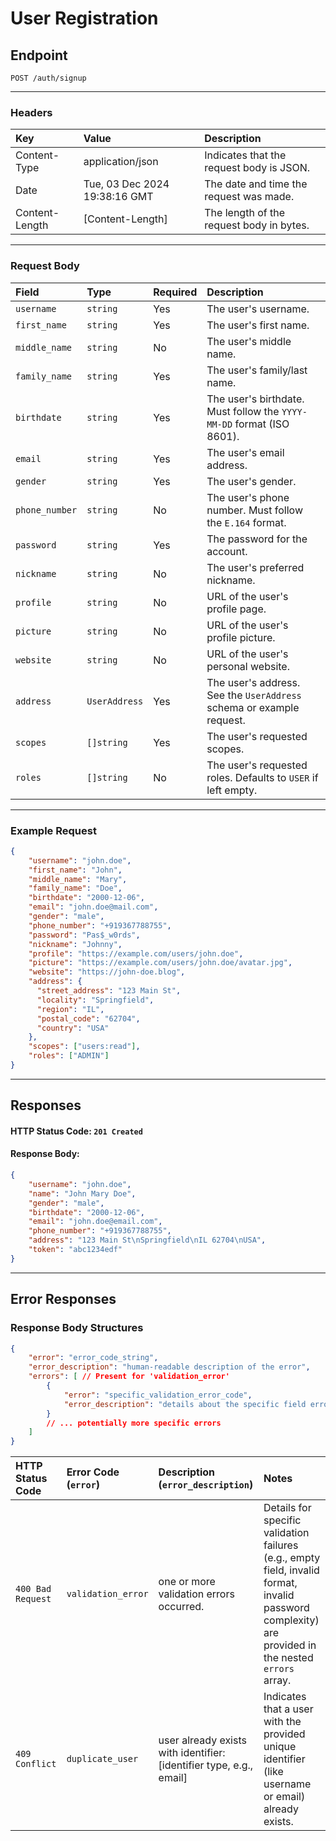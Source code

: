 # User Registration
## Endpoint
```
POST /auth/signup
```
---

### Headers
| Key             | Value                         | Description                              |
| :-------------- | :---------------------------- | :----------------------------------------|
| Content-Type    | application/json              | Indicates that the request body is JSON. |
| Date            | Tue, 03 Dec 2024 19:38:16 GMT | The date and time the request was made.  |
| Content-Length  | [Content-Length]              | The length of the request body in bytes. |

---

### Request Body
| Field            | Type          | Required  | Description                                                              |
|:-----------------|:--------------|:----------|:-------------------------------------------------------------------------|
| `username`       | `string`      | Yes       | The user's username.                                                     |
| `first_name`     | `string`      | Yes       | The user's first name.                                                   |
| `middle_name`    | `string`      | No        | The user's middle name.                                                  |
| `family_name`    | `string`      | Yes       | The user's family/last name.                                             |
| `birthdate`      | `string`      | Yes       | The user's birthdate. Must follow the `YYYY-MM-DD` format (ISO 8601). |
| `email`          | `string`      | Yes       | The user's email address.                                                |
| `gender`         | `string`      | Yes       | The user's gender.                                                       |
| `phone_number`   | `string`      | No        | The user's phone number. Must follow the `E.164` format.                 |
| `password`       | `string`      | Yes       | The password for the account.                                            |
| `nickname`       | `string`      | No        | The user's preferred nickname.                                           |
| `profile`        | `string`      | No        | URL of the user's profile page.                                          |
| `picture`        | `string`      | No        | URL of the user's profile picture.                                       |
| `website`        | `string`      | No        | URL of the user's personal website.                                      |
| `address`        | `UserAddress` | Yes       | The user's address. See the `UserAddress` schema or example request.     |
| `scopes`         | `[]string`    | Yes       | The user's requested scopes.                                             |
| `roles`          | `[]string`    | No        | The user's requested roles. Defaults to `USER` if left empty.            |

---

### Example Request
```json
{
    "username": "john.doe",
    "first_name": "John",
    "middle_name": "Mary",
    "family_name": "Doe",
    "birthdate": "2000-12-06",
    "email": "john.doe@mail.com",
    "gender": "male",
    "phone_number": "+919367788755",
    "password": "Pas$_w0rds",
    "nickname": "Johnny",
    "profile": "https://example.com/users/john.doe",
    "picture": "https://example.com/users/john.doe/avatar.jpg",
    "website": "https://john-doe.blog",
    "address": {
      "street_address": "123 Main St",
      "locality": "Springfield",
      "region": "IL",
      "postal_code": "62704",
      "country": "USA"
    },
    "scopes": ["users:read"],
    "roles": ["ADMIN"]
}

```
---

## Responses
#### HTTP Status Code: `201 Created`
#### Response Body:
```json
{
    "username": "john.doe",
    "name": "John Mary Doe",
    "gender": "male",
    "birthdate": "2000-12-06",
    "email": "john.doe@email.com",
    "phone_number": "+919367788755",
    "address": "123 Main St\nSpringfield\nIL 62704\nUSA",
    "token": "abc1234edf"
}
```

---

## Error Responses

### Response Body Structures
```json
{
    "error": "error_code_string",
    "error_description": "human-readable description of the error",
    "errors": [ // Present for 'validation_error'
        {
            "error": "specific_validation_error_code",
            "error_description": "details about the specific field error"
        }
        // ... potentially more specific errors
    ]
}
```

| HTTP Status Code  | Error Code (`error`)   | Description (`error_description`)       | Notes                                            |
|:------------------|:-----------------------|:----------------------------------------|:-------------------------------------------------|
| `400 Bad Request` | `validation_error`     | one or more validation errors occurred. | Details for specific validation failures (e.g., empty field, invalid format, invalid password complexity) are provided in the nested `errors` array. |
| `409 Conflict`    | `duplicate_user`       | user already exists with identifier: [identifier type, e.g., email]	| Indicates that a user with the provided unique identifier (like username or email) already exists. |

